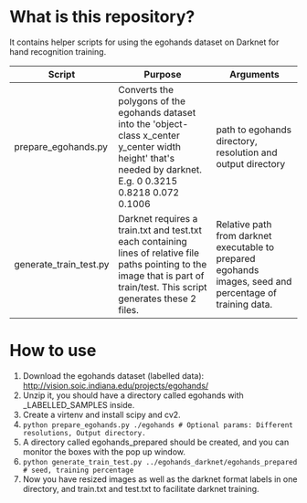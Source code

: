 # What is this repository?
It contains helper scripts for using the egohands dataset on Darknet for hand recognition training.  
  
  
|Script|Purpose|Arguments|
|---|---|---|
|prepare_egohands.py|Converts the polygons of the egohands dataset into the 'object-class x_center y_center width height' that's needed by darknet. E.g. 0 0.3215 0.8218 0.072 0.1006| path to egohands directory, resolution and output directory|
|generate_train_test.py|Darknet requires a train.txt and test.txt each containing lines of relative file paths pointing to the image that is part of train/test. This script generates these 2 files.|Relative path from darknet executable to prepared egohands images, seed and percentage of training data.|
  


# How to use
1. Download the egohands dataset (labelled data): http://vision.soic.indiana.edu/projects/egohands/
1. Unzip it, you should have a directory called egohands with _LABELLED_SAMPLES inside.
1. Create a virtenv and install scipy and cv2.
1. ```python prepare_egohands.py ./egohands # Optional params: Different resolutions, Output directory.```
1. A directory called egohands_prepared should be created, and you can monitor the boxes with the pop up window.
1. ```python generate_train_test.py ../egohands_darknet/egohands_prepared # seed, training percentage```
1. Now you have resized images as well as the darknet format labels in one directory, and train.txt and test.txt to facilitate darknet training.
